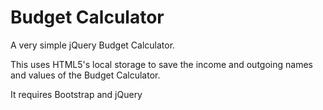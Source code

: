 Budget Calculator
================

A very simple jQuery Budget Calculator. 

This uses HTML5's local storage to save the income and outgoing names and values of the Budget Calculator. 

It requires Bootstrap and jQuery
